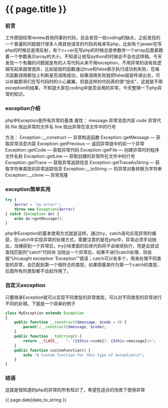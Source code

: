 
<!-- lang: html -->

# {{ page.title }}

### 前言
工作原因经常review其他同事的代码，总会发现一些coding的缺点，之前发现的一个普遍的问题就行很多人用其他语言的代码风格来写php，比如有个javaer在写php的时候总是用反射，有个c++er在写php的时候总是参数传一个array后面紧跟着一个参数表示array的大小，不知道让他写python的时候会不会也这样搞。今天发现一个有趣的问题就是有的人写代码从来不用exception，不用异常的话有些逻辑写起来就很诡异，比如层层的函数通过true和false表示执行成功和失败，在每次函数调用都加上判断是否调用成功，如果调用失败就把false层层传递出去，可以补脑那哥们在写代码时的小心翼翼，但是这样的代码真的很“拙劣”，这就是不用exception的结果，不知道大家在coding中是否会用的异常，今天整理一下php异常的知识。

### exception介绍
php中Exception是所有异常的基类
属性：
message
异常消息内容
code
异常代码
file
抛出异常的文件名
line
抛出异常在该文件中的行号

方法：
Exception::__construct — 异常构造函数
Exception::getMessage — 获取异常消息内容
Exception::getPrevious — 返回异常链中的前一个异常
Exception::getCode — 获取异常代码
Exception::getFile — 创建异常时的程序文件名称
Exception::getLine — 获取创建的异常所在文件中的行号
Exception::getTrace — 获取异常追踪信息
Exception::getTraceAsString — 获取字符串类型的异常追踪信息
Exception::__toString — 将异常对象转换为字符串
Exception::__clone — 异常克隆

### exception简单实用
``` php
try { 
	$error = 'my error!'; 
	throw new Exception($error) 
} catch (Exception $e) { 
	echo $e->getMessage(); 
} 
```
php中Exception的基本使用方式就是这样，通过try，catch语句实现异常的捕获，在catch中实现异常的处理方式，需要注意的是在php中，异常必须手动抛出，当捕获到一个异常后，try()块里面的后续代码将不会继续执行，而是会尝试查找匹配的“catch”代码块 
当抛出一个异常后，如果不进行catch处理，则会报“Uncaught exception 'Exception'”错误；catch可以有多个，用来处理不同类型的异常，会匹配到第一个相符合的类型，如果把基类作为第一个catch的类型，后面所有的类型都不会起作用了。

### 自定义exception
只要继承Exception就可以实现不同类型的异常类型，可以对不同类型的异常进行不同的处理。下面是一个简单的例子
``` php
class MyException extends Exception 
{ 
	public function __construct($message, $code = 0) { 
		parent::__construct($message, $code); 
	} 
	public function __toString() { 
		return __CLASS__ . ": [{$this->code}]: {$this->message}\n"; 
	} 
	public function customFunction() { 
		echo "A Custom function for this type of exception\n"; 
	} 
} 
```
### 结语
这就是我知道的php的异常的所有知识了，希望在适合的场景下使用异常

{{ page.date|date_to_string }}

